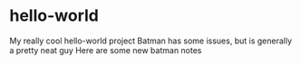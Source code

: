 # hello-world
My really cool hello-world project
Batman has some issues, but is generally a pretty neat guy
Here are some new batman notes
